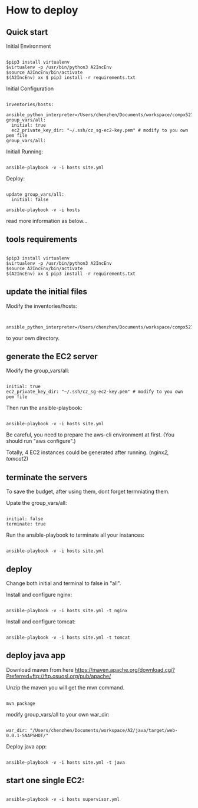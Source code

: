 # How to deploy
## Quick start

Initial Environment

```shell

$pip3 install virtualenv
$virtualenv -p /usr/bin/python3 A2IncEnv
$source A2IncEnv/bin/activate
$(A2IncEnv) xx $ pip3 install -r requirements.txt

```

Initial Configuration

```shell

inventories/hosts: 
  ansible_python_interpreter=/Users/chenzhen/Documents/workspace/compx527/bin/python
group_vars/all:
  initial: true
  ec2_private_key_dir: "~/.ssh/cz_sg-ec2-key.pem" # modify to you own pem file
group_vars/all:

```
Initiall Running:

```shell

ansible-playbook -v -i hosts site.yml

```

Deploy:

```shell

update group_vars/all:
  initial: false

ansible-playbook -v -i hosts

```

read more information as below...

## tools requirements

```shell

$pip3 install virtualenv
$virtualenv -p /usr/bin/python3 A2IncEnv
$source A2IncEnv/bin/activate
$(A2IncEnv) xx $ pip3 install -r requirements.txt

```

## update the initial files

Modify the inventories/hosts:

```shell
 
  ansible_python_interpreter=/Users/chenzhen/Documents/workspace/compx527/bin/python

```

to your own directory.

## generate the EC2 server

Modify the group_vars/all:

```shell

initial: true
ec2_private_key_dir: "~/.ssh/cz_sg-ec2-key.pem" # modify to you own pem file

```

Then run the ansible-playbook:

```shell

ansible-playbook -v -i hosts site.yml

```

Be careful, you need to prepare the aws-cli environment at first. (You should run "aws configure".)

Totally, 4 EC2 instances could be generated after running. (nginx*2, tomcat*2)

## terminate the servers

To save the budget, after using them, dont forget termniating them.

Upate the group_vars/all:

```shell

initial: false
terminate: true

```

Run the ansible-playbook to terminate all your instances:

```shell

ansible-playbook -v -i hosts site.yml

```

## deploy 

Change both initial and terminal to false in "all".

Install and configure nginx:

```shell

ansible-playbook -v -i hosts site.yml -t nginx

```

Install and configure tomcat:

```shell

ansible-playbook -v -i hosts site.yml -t tomcat

```

## deploy java app

Download maven from here https://maven.apache.org/download.cgi?Preferred=ftp://ftp.osuosl.org/pub/apache/

Unzip the maven you will get the mvn command.

```shell

mvn package

```

modify group_vars/all to your own war_dir:

```shell

war_dir: "/Users/chenzhen/Documents/workspace/A2/java/target/web-0.0.1-SNAPSHOT/"

```

Deploy java app:

```shell

ansible-playbook -v -i hosts site.yml -t java

```

## start one single EC2:

```shell

ansible-playbook -v -i hosts supervisor.yml

```